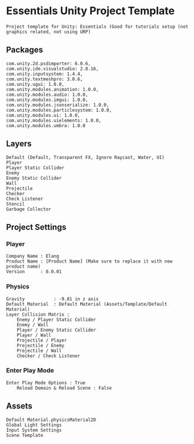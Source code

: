 # Essentials Unity Project Template
    Project template for Unity: Essentials (Good for tutorials setup (not graphics related, not using URP)

## Packages
    com.unity.2d.psdimporter: 6.0.6,
    com.unity.ide.visualstudio: 2.0.16,
    com.unity.inputsystem: 1.4.4,
    com.unity.textmeshpro: 3.0.6,
    com.unity.ugui: 1.0.0,
    com.unity.modules.animation: 1.0.0,
    com.unity.modules.audio: 1.0.0,
    com.unity.modules.imgui: 1.0.0,
    com.unity.modules.jsonserialize: 1.0.0,
    com.unity.modules.particlesystem: 1.0.0,
    com.unity.modules.ui: 1.0.0,
    com.unity.modules.uielements: 1.0.0,
    com.unity.modules.umbra: 1.0.0

## Layers
    Default (Default, Transparent FX, Ignore Raycast, Water, UI)
    Player
    Player Static Collider
    Enemy
    Enemy Static Collider
    Wall
    Projectile
    Checker
    Check Listener
    Stencil
    Garbage Collector

## Project Settings

### Player
    Company Name : Elang
    Product Name : [Product Name] (Make sure to replace it with new product name)
    Version      : 0.0.01

### Physics
    Gravity           : -9.81 in z axis
    Default Material  : Default Material (Assets/Template/Default Material)
    Layer Collision Matrix :
        Enemy / Player Static Collider
        Enemy / Wall
        Player / Enemy Static Collider
        Player / Wall
        Projectile / Player
        Projectile / Enemy
        Projectile / Wall
        Checker / Check Listener

### Enter Play Mode
    Enter Play Mode Options : True
        Reload Domain & Reload Scene : False

## Assets
    Default Material.physicsMaterial2D
    Global Light Settings
    Input System Settings
    Scene Template
    
